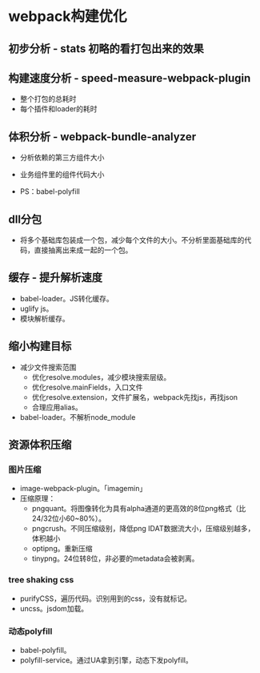 # webpack构建优化

## 初步分析 - stats 初略的看打包出来的效果

## 构建速度分析 - speed-measure-webpack-plugin
- 整个打包的总耗时
- 每个插件和loader的耗时

## 体积分析 - webpack-bundle-analyzer
- 分析依赖的第三方组件大小
- 业务组件里的组件代码大小

- PS：babel-polyfill

## dll分包
- 将多个基础库包装成一个包，减少每个文件的大小。不分析里面基础库的代码，直接抽离出来成一起的一个包。

## 缓存 - 提升解析速度
- babel-loader。JS转化缓存。
- uglify js。
- 模块解析缓存。

## 缩小构建目标
- 减少文件搜索范围
  - 优化resolve.modules，减少模块搜索层级。
  - 优化resolve.mainFields，入口文件
  - 优化resolve.extension，文件扩展名，webpack先找js，再找json
  - 合理应用alias。
- babel-loader。不解析node_module

## 资源体积压缩

###  图片压缩
- image-webpack-plugin。「imagemin」
- 压缩原理：
  - pngquant。将图像转化为具有alpha通道的更高效的8位png格式（比24/32位小60~80%）。
  - pngcrush。不同压缩级别，降低png IDAT数据流大小，压缩级别越多，体积越小
  - optipng。重新压缩
  - tinypng。24位转8位，非必要的metadata会被剥离。

### tree shaking css
- purifyCSS，遍历代码。识别用到的css，没有就标记。
- uncss。jsdom加载。

### 动态polyfill
- babel-polyfill。
- polyfill-service。通过UA拿到引擎，动态下发polyfill。